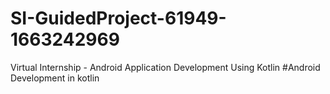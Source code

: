 # SI-GuidedProject-61949-1663242969
Virtual Internship - Android Application Development Using Kotlin
#Android Development in kotlin
